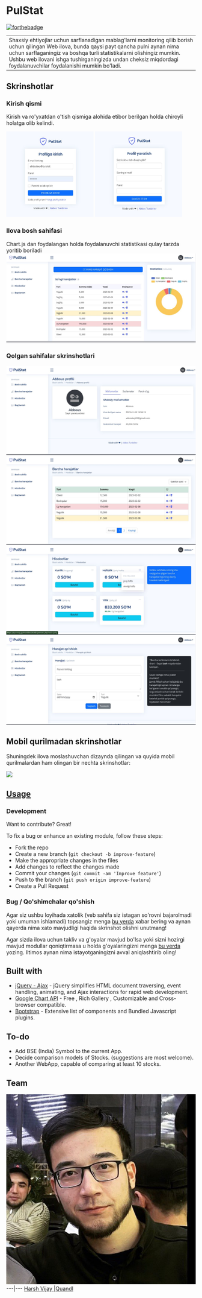 # PulStat

[![forthebadge](http://forthebadge.com/images/badges/built-with-love.svg)](http://quvnoq.biz)

<table>
<tr>
<td>
  Shaxsiy ehtiyojlar uchun sarflanadigan mablag'larni monitoring qilib borish uchun qilingan Web ilova, bunda qaysi payt qancha pulni aynan nima uchun sarflaganingiz va boshqa turli statistikalarni olishingiz mumkin. Ushbu web ilovani ishga tushirganingizda undan cheksiz miqdordagi foydalanuvchilar foydalanishi mumkin bo'ladi.
</td>
</tr>
</table>

## Skrinshotlar

### Kirish qismi
Kirish va ro\'yxatdan o\'tish qismiga alohida etibor berilgan holda chiroyli holatga olib kelindi.

<img src="https://github.com/abbouse/PulStat/raw/master/screenshot/screen.jpg" width="46%"> <img src="https://github.com/abbouse/PulStat/raw/master/screenshot/screen2.jpg" width="46%">

### Ilova bosh sahifasi
Chart.js dan foydalangan holda foydalanuvchi statistikasi qulay tarzda yoritib boriladi
![](https://github.com/abbouse/PulStat/raw/master/screenshot/screen3.jpg)

### Qolgan sahifalar skrinshotlari
![](https://github.com/abbouse/PulStat/raw/master/screenshot/screen4.jpg)
![](https://github.com/abbouse/PulStat/raw/master/screenshot/screen5.jpg)
![](https://github.com/abbouse/PulStat/raw/master/screenshot/screen6.jpg)
![](https://github.com/abbouse/PulStat/raw/master/screenshot/screen7.jpg)


## Mobil qurilmadan skrinshotlar
Shuningdek ilova moslashuvchan dizaynda qilingan va quyida mobil qurilmalardan ham olingan bir nechta skrinshotlar:

![](https://iharsh234.github.io/WebApp/images/demo/mobile.png)




## [Usage](https://iharsh234.github.io/WebApp/) 

### Development
Want to contribute? Great!

To fix a bug or enhance an existing module, follow these steps:

- Fork the repo
- Create a new branch (`git checkout -b improve-feature`)
- Make the appropriate changes in the files
- Add changes to reflect the changes made
- Commit your changes (`git commit -am 'Improve feature'`)
- Push to the branch (`git push origin improve-feature`)
- Create a Pull Request 

### Bug / Qo'shimchalar qo'shish

Agar siz ushbu loyihada xatolik (veb sahifa siz istagan so'rovni bajarolmadi yoki umuman ishlamadi) topsangiz menga [bu yerda](https://github.com/abbouse/PulStat/issues/new) xabar bering va aynan qayerda nima xato mavjudligi haqida skrinshot olishni unutmang!

Agar sizda ilova uchun takliv va g'oyalar mavjud bo'lsa yoki sizni hozirgi mavjud modullar qoniqtirmasa u holda g'oyalaringizni menga [bu yerda](https://github.com/abbouse/PulStat/issues/new) yozing. Iltimos aynan nima istayotganingizni avval aniqlashtirib oling!


## Built with 

- [jQuery - Ajax](http://www.w3schools.com/jquery/jquery_ref_ajax.asp) - jQuery simplifies HTML document traversing, event handling, animating, and Ajax interactions for rapid web development.
- [Google Chart API](https://developers.google.com/chart/interactive/docs/quick_start) - Free , Rich Gallery , Customizable and Cross-browser compatible.
- [Bootstrap](http://getbootstrap.com/) - Extensive list of components and  Bundled Javascript plugins.


## To-do
- Add BSE (India) Symbol to the current App.
- Decide comparison models of Stocks. (suggestions are most welcome).
- Another WebApp, capable of comparing at least 10 stocks.

## Team

[![Abbos Turdaliev](https://github.com/abbouse/PulStat/raw/master/assets/img/author.jpg)](https://quvnoq.biz/)
---|---
[Harsh Vijay ](https://github.com/iharsh234) |[Quandl](https://www.quandl.com)
